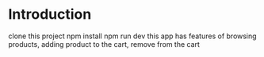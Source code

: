 # Introduction
clone this project
npm install
npm run dev
this app has features of browsing products, adding product to the cart, remove from the cart
